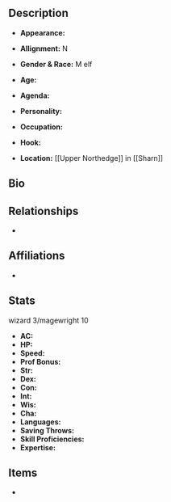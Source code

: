 ## Description
- **Appearance:** 

- **Allignment:** N

- **Gender & Race:** M elf

- **Age:** 

- **Agenda:** 

- **Personality:** 

- **Occupation:** 

- **Hook:** 

- **Location:** [[Upper Northedge]] in [[Sharn]]

## Bio


## Relationships
- 

## Affiliations
- 

## Stats
wizard 3/magewright 10
- **AC:** 
- **HP:** 
- **Speed:** 
- **Prof Bonus:** 
- **Str:** 
- **Dex:** 
- **Con:** 
- **Int:** 
- **Wis:** 
- **Cha:** 
- **Languages:** 
- **Saving Throws:** 
- **Skill Proficiencies:** 
- **Expertise:** 


## Items
- 
